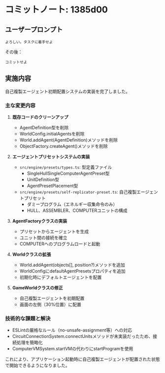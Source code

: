 # コミットノート: 1385d00

## ユーザープロンプト

```
よろしい。タスクに着手せよ
```

その後：

```
コミットせよ
```

## 実施内容

自己複製エージェント初期配置システムの実装を完了しました。

### 主な変更内容

1. **既存コードのクリーンアップ**
   - AgentDefinition型を削除
   - WorldConfig.initialAgentsを削除
   - World.addAgent(AgentDefinition)メソッドを削除
   - ObjectFactory.createAgent()メソッドを削除

2. **エージェントプリセットシステムの実装**
   - `src/engine/presets/types.ts`: 型定義ファイル
     - SingleHullSingleComputerAgentPreset型
     - UnitDefinition型
     - AgentPresetPlacement型
   - `src/engine/presets/self-replicator-preset.ts`: 自己複製エージェントプリセット
     - ダミープログラム（エネルギー収集命令のみ）
     - HULL、ASSEMBLER、COMPUTERユニットの構成

3. **AgentFactoryクラスの実装**
   - プリセットからエージェントを生成
   - ユニット間の接続を確立
   - COMPUTERへのプログラムロードと起動

4. **Worldクラスの拡張**
   - World.addAgent(objects[], position?)メソッドを追加
   - WorldConfigにdefaultAgentPresetsプロパティを追加
   - 初期化時にデフォルトエージェントを配置

5. **GameWorldクラスの修正**
   - 自己複製エージェントを初期配置
   - 画面の左側（30%位置）に配置

### 技術的な課題と解決

- ESLintの厳格なルール（no-unsafe-assignment等）への対応
- CircuitConnectionSystem.connectUnitsメソッドが未実装だったため、接続処理を簡略化
- ComputerVMSystem.startVMの代わりにstartProgramを使用

これにより、アプリケーション起動時に自己複製エージェントが配置された状態で開始できるようになりました。